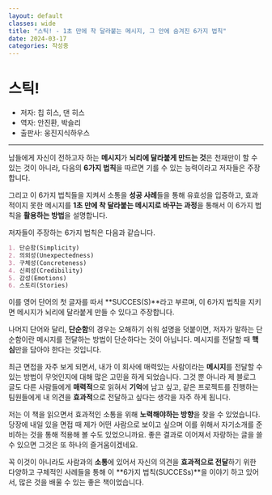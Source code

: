 ```yaml
---
layout: default
classes: wide
title: "스틱! - 1초 만에 착 달라붙는 메시지, 그 안에 숨겨진 6가지 법칙"
date: 2024-03-17
categories: 작성중
---
```


# 스틱!

* 저자: 칩 히스, 댄 히스
* 역자: 안진환, 박슬리
* 출판사: 웅진지식하우스

---

남들에게 자신이 전하고자 하는 **메시지**가 **뇌리에 달라붙게 만드는 것**은 천재만이 할 수 있는 것이 아니라, 다음의 **6가지 법칙**을 따르면 기를 수 있는 능력이라고 저자들은 주장합니다.

그리고 이 6가지 법칙들을 지켜서 소통을 **성공 사례**들을 통해 유효성을 입증하고, 효과적이지 못한 메시지를 **1초 만에 착 달라붙는 메시지로 바꾸는 과정**을 통해서 이 6가지 법칙을 **활용하는 방법**을 설명합니다.

저자들이 주장하는 6가지 법칙은 다음과 같습니다.

```md
1. 단순함(Simplicity)
2. 의외성(Unexpectedness)
3. 구체성(Concreteness)
4. 신뢰성(Credibility)
5. 감성(Emotions)
6. 스토리(Stories)
```

이를 영어 단어의 첫 글자를 따서 **SUCCES(S)**라고 부르며, 이 6가지 법칙을 지키면 메시지가 뇌리에 달라붙게 만들 수 있다고 주장합니다.

나머지 단어와 달리, **단순함**의 경우는 오해하기 쉬워 설명을 덧붙이면, 저자가 말하는 단순함이란 메시지를 전달하는 방법이 단순하다는 것이 아닙니다. 메시지를 전달할 때 **핵심**만을 담아야 한다는 것입니다.

최근 면접을 자주 보게 되면서, 내가 이 회사에 매력있는 사람이라는 **메시지**를 전달할 수 있는 방법이 무엇인지에 대해 많은 고민을 하게 되었습니다. 그것 뿐 아니라 제 블로그 글도 다른 사람들에게 **매력적**으로 읽혀서 **기억**에 남고 싶고, 같은 프로젝트를 진행하는 팀원들에게 내 의견을 **효과적**으로 전달하고 싶다는 생각을 자주 하게 됩니다.

저는 이 책을 읽으면서 효과적인 소통을 위해 **노력해야하는 방향**을 찾을 수 있었습니다. 당장에 내일 있을 면접 때 제가 어떤 사람으로 보이고 싶으며 이를 위해서 자기소개를 준비하는 것을 통해 적용해 볼 수도 있었으니까요. 좋은 결과로 이어져서 자랑하는 글을 쓸 수 있으면 그것은 또 하나의 즐거움이겠네요.

꼭 이것이 아니라도 사람과의 **소통**에 있어서 자신의 의견을 **효과적으로 전달**하기 위한 다양하고 구체적인 사례들을 통해 이 **6가지 법칙(SUCCESs)**을 이야기 하고 있어서, 많은 것을 배울 수 있는 좋은 책이었습니다.
